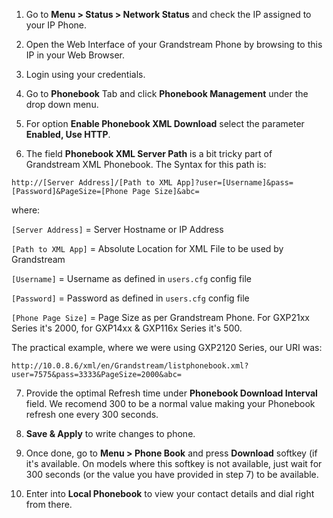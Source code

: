 1. Go to **Menu > Status > Network Status** and check the IP assigned to your IP Phone.

2. Open the Web Interface of your Grandstream Phone by browsing to this IP in your Web Browser.

3. Login using your credentials.

4. Go to **Phonebook** Tab and click **Phonebook Management** under the drop down menu.

5. For option **Enable Phonebook XML Download** select the parameter **Enabled, Use HTTP**.

6. The field **Phonebook XML Server Path** is a bit tricky part of Grandstream XML Phonebook. The Syntax for this path is:

```
http://[Server Address]/[Path to XML App]?user=[Username]&pass=[Password]&PageSize=[Phone Page Size]&abc=
```

where:

`[Server Address]`  = Server Hostname or IP Address

`[Path to XML App]` = Absolute Location for XML File to be used by Grandstream

`[Username]`        = Username as defined in `users.cfg` config file

`[Password]`        = Password as defined in `users.cfg` config file

`[Phone Page Size]` = Page Size as per Grandstream Phone. For GXP21xx Series it's 2000, for GXP14xx & GXP116x Series it's 500.

The practical example, where we were using GXP2120 Series, our URI was:

```
http://10.0.8.6/xml/en/Grandstream/listphonebook.xml?user=7575&pass=3333&PageSize=2000&abc=
```

7. Provide the optimal Refresh time under **Phonebook Download Interval** field. We recomend 300 to be a normal value making your Phonebook refresh one every 300 seconds.

8. **Save & Apply** to write changes to phone.

9. Once done, go to **Menu > Phone Book** and press **Download** softkey (if it's available. On models where this softkey is not available, just wait for 300 seconds (or the value you have provided in step 7) to be available.

10. Enter into **Local Phonebook** to view your contact details and dial right from there.
